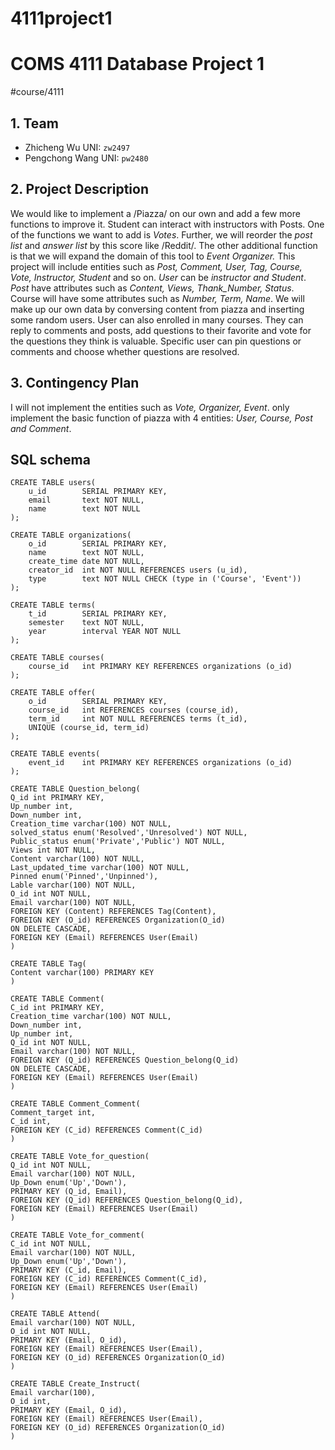 # 4111project1
# COMS 4111 Database Project 1
#course/4111

## 1. Team
* Zhicheng Wu           UNI: `zw2497` 
* Pengchong Wang        UNI: `pw2480`      


## 2. Project Description 
We would like to implement a /Piazza/ on our own and add a few more functions to improve it.  Student can interact with instructors with Posts. One of the functions we want to add is *Votes*. Further, we will reorder the *post list*  and *answer list* by this score like /Reddit/. The other additional function is that we will expand the domain of this tool to *Event Organizer.* This project will include entities such as *Post, Comment, User, Tag, Course, Vote, Instructor, Student* and so on. *User* can be *instructor and Student*.  *Post* have attributes such as *Content, Views, Thank_Number, Status*. Course will have some attributes such as *Number, Term, Name*. We will make up our own data by conversing  content from piazza and inserting some random users. User can also enrolled in many courses. They can reply to comments and posts, add questions to their favorite and vote for the questions they think is valuable. Specific user can pin questions or comments and choose whether questions are resolved.

## 3. Contingency Plan
I will not implement the entities such as *Vote, Organizer, Event*. only implement the basic function of piazza with 4 entities: *User, Course, Post and Comment*.

## SQL schema
```
CREATE TABLE users(
    u_id        SERIAL PRIMARY KEY,
    email       text NOT NULL,
    name        text NOT NULL
);

CREATE TABLE organizations(
    o_id        SERIAL PRIMARY KEY,
    name        text NOT NULL,
    create_time date NOT NULL,
    creator_id  int NOT NULL REFERENCES users (u_id),
    type        text NOT NULL CHECK (type in ('Course', 'Event'))
);

CREATE TABLE terms(
    t_id        SERIAL PRIMARY KEY,
    semester    text NOT NULL,
    year        interval YEAR NOT NULL
);

CREATE TABLE courses(
    course_id   int PRIMARY KEY REFERENCES organizations (o_id)
);

CREATE TABLE offer(
    o_id        SERIAL PRIMARY KEY,
    course_id   int REFERENCES courses (course_id),
    term_id     int NOT NULL REFERENCES terms (t_id),
    UNIQUE (course_id, term_id)
);

CREATE TABLE events(
    event_id    int PRIMARY KEY REFERENCES organizations (o_id)
);

CREATE TABLE Question_belong(
Q_id int PRIMARY KEY,
Up_number int,
Down_number int,
Creation_time varchar(100) NOT NULL,
solved_status enum('Resolved','Unresolved') NOT NULL,
Public_status enum('Private','Public') NOT NULL,
Views int NOT NULL,
Content varchar(100) NOT NULL,
Last_updated_time varchar(100) NOT NULL,
Pinned enum('Pinned','Unpinned'),
Lable varchar(100) NOT NULL,
O_id int NOT NULL,
Email varchar(100) NOT NULL,
FOREIGN KEY (Content) REFERENCES Tag(Content),
FOREIGN KEY (O_id) REFERENCES Organization(O_id)
ON DELETE CASCADE,
FOREIGN KEY (Email) REFERENCES User(Email)
)

CREATE TABLE Tag(
Content varchar(100) PRIMARY KEY
)

CREATE TABLE Comment(
C_id int PRIMARY KEY,
Creation_time varchar(100) NOT NULL,
Down_number int,
Up_number int,
Q_id int NOT NULL,
Email varchar(100) NOT NULL,
FOREIGN KEY (Q_id) REFERENCES Question_belong(Q_id)
ON DELETE CASCADE,
FOREIGN KEY (Email) REFERENCES User(Email)
)

CREATE TABLE Comment_Comment( 
Comment_target int,
C_id int,
FOREIGN KEY (C_id) REFERENCES Comment(C_id)
)

CREATE TABLE Vote_for_question(
Q_id int NOT NULL,
Email varchar(100) NOT NULL,
Up_Down enum('Up','Down'),
PRIMARY KEY (Q_id, Email),
FOREIGN KEY (Q_id) REFERENCES Question_belong(Q_id),
FOREIGN KEY (Email) REFERENCES User(Email)
)

CREATE TABLE Vote_for_comment(
C_id int NOT NULL,
Email varchar(100) NOT NULL,
Up_Down enum('Up','Down'),
PRIMARY KEY (C_id, Email),
FOREIGN KEY (C_id) REFERENCES Comment(C_id),
FOREIGN KEY (Email) REFERENCES User(Email)
)

CREATE TABLE Attend(
Email varchar(100) NOT NULL,
O_id int NOT NULL,
PRIMARY KEY (Email, O_id),
FOREIGN KEY (Email) REFERENCES User(Email),
FOREIGN KEY (O_id) REFERENCES Organization(O_id)
)

CREATE TABLE Create_Instruct(
Email varchar(100),
O_id int,
PRIMARY KEY (Email, O_id),
FOREIGN KEY (Email) REFERENCES User(Email),
FOREIGN KEY (O_id) REFERENCES Organization(O_id)
)
```













